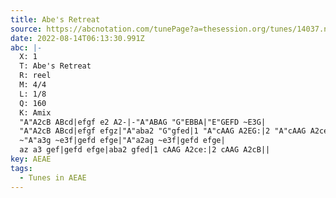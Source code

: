 ```yaml
---
title: Abe's Retreat
source: https://abcnotation.com/tunePage?a=thesession.org/tunes/14037.no-ext/0001
date: 2022-08-14T06:13:30.991Z
abc: |-
  X: 1
  T: Abe's Retreat
  R: reel
  M: 4/4
  L: 1/8
  Q: 160
  K: Amix
  "A"A2cB ABcd|efgf e2 A2-|-"A"ABAG "G"EBBA|"E"GEFD ~E3G|
  "A"A2cB ABcd|efgf efgz|"A"aba2 "G"gfed|1 "A"cAAG A2EG:|2 "A"cAAG A2ce||
  ~"A"a3g ~e3f|gefd efge|"A"a2ag ~e3f|gefd efge|
  az a3 gef|gefd efge|aba2 gfed|1 cAAG A2ce:|2 cAAG A2cB||
key: AEAE
tags:
  - Tunes in AEAE
---
```

[](https://abcnotation.com/tunePage?a=thesession.org/tunes/14037.no-ext/0001)
